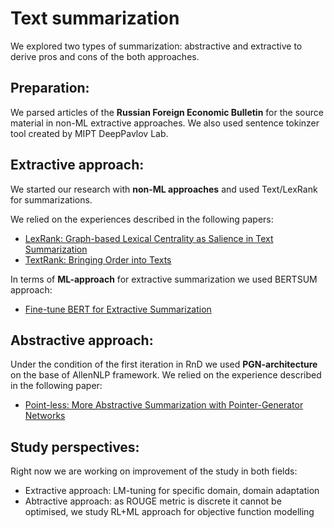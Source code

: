 # Text summarization

We explored two types of summarization: abstractive and extractive to derive pros and cons of the both approaches.

## Preparation:
We parsed articles of the **Russian Foreign Economic Bulletin** for the source material in non-ML extractive approaches.
We also used sentence tokinzer tool created by MIPT DeepPavlov Lab.

## Extractive approach:
We started our research with **non-ML approaches** and used Text/LexRank for summarizations.

We relied on the experiences described in the following papers:
- [LexRank: Graph-based Lexical Centrality as Salience in Text Summarization](https://arxiv.org/pdf/1109.2128.pdf)
- [TextRank: Bringing Order into Texts](https://aclanthology.org/W04-3252.pdf)

In terms of **ML-approach** for extractive summarization we used BERTSUM approach:
- [Fine-tune BERT for Extractive Summarization](https://arxiv.org/pdf/1903.10318.pdf)

## Abstractive approach:
Under the condition of the first iteration in RnD we used **PGN-architecture** on the base of AllenNLP framework.
We relied on the experience described in the following paper:
- [Point-less: More Abstractive Summarization with Pointer-Generator Networks](https://arxiv.org/pdf/1905.01975.pdf)

## Study perspectives:
Right now we are working on improvement of the study in both fields:
- Extractive approach: LM-tuning for specific domain, domain adaptation
- Abtractive approach: as ROUGE metric is discrete it cannot be optimised, we study RL+ML approach for objective function modelling
